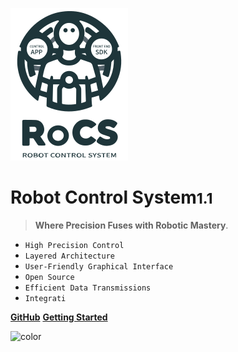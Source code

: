 ![logo](_media/icon.svg)

# **Robot Control System**<small>**1.1**</small>

> **Where Precision Fuses with Robotic Mastery**.

- `High Precision Control`
- `Layered Architecture`
- `User-Friendly Graphical Interface`
- `Open Source`
- `Efficient Data Transmissions`
- `Integrati`

[**GitHub**](https://github.com/FFTAI/fftai.github.io)
[**Getting Started**](concepts/about_gr1.md)

<!-- background color -->

![color](#bfe8f9)